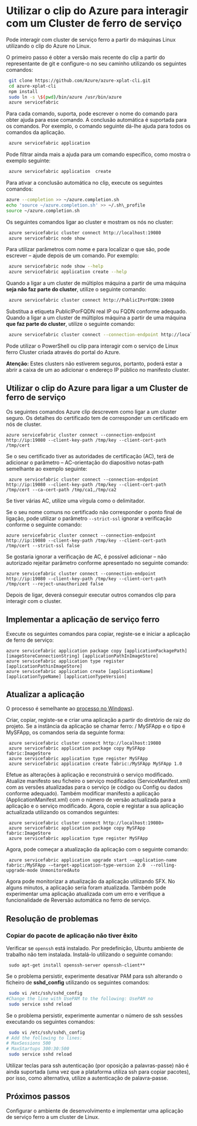 <properties
   pageTitle="Interagir com clusters de serviço ferro utilizando clip | Microsoft Azure"
   description="Como utilizar o clip do Azure para interagir com um cluster de ferro de serviço"
   services="service-fabric"
   documentationCenter=".net"
   authors="mani-ramaswamy"
   manager="timlt"
   editor=""/>

<tags
   ms.service="service-fabric"
   ms.devlang="dotNet"
   ms.topic="article"
   ms.tgt_pltfrm="NA"
   ms.workload="NA"
   ms.date="09/24/2016"
   ms.author="subramar"/>


# <a name="using-the-azure-cli-to-interact-with-a-service-fabric-cluster"></a>Utilizar o clip do Azure para interagir com um Cluster de ferro de serviço

Pode interagir com cluster de serviço ferro a partir do máquinas Linux utilizando o clip do Azure no Linux.

O primeiro passo é obter a versão mais recente do clip a partir do representante de git e configure-o no seu caminho utilizando os seguintes comandos:

```sh
 git clone https://github.com/Azure/azure-xplat-cli.git
 cd azure-xplat-cli
 npm install
 sudo ln -s \$(pwd)/bin/azure /usr/bin/azure
 azure servicefabric
```

Para cada comando, suporta, pode escrever o nome do comando para obter ajuda para esse comando. A conclusão automática é suportada para os comandos. Por exemplo, o comando seguinte dá-lhe ajuda para todos os comandos da aplicação. 

```sh
 azure servicefabric application 
```

Pode filtrar ainda mais a ajuda para um comando específico, como mostra o exemplo seguinte:

```sh
 azure servicefabric application  create
```

Para ativar a conclusão automática no clip, execute os seguintes comandos:

```sh
azure --completion >> ~/azure.completion.sh
echo 'source ~/azure.completion.sh' >> ~/.sh\_profile
source ~/azure.completion.sh
```

Os seguintes comandos ligar ao cluster e mostram os nós no cluster:

```sh
 azure servicefabric cluster connect http://localhost:19080
 azure servicefabric node show
```

Para utilizar parâmetros com nome e para localizar o que são, pode escrever – ajude depois de um comando. Por exemplo:

```sh
 azure servicefabric node show --help
 azure servicefabric application create --help
```

Quando a ligar a um cluster de múltiplos máquina a partir de uma máquina **seja não faz parte do cluster**, utilize o seguinte comando:

```sh
 azure servicefabric cluster connect http://PublicIPorFQDN:19080
```

Substitua a etiqueta PublicIPorFQDN real IP ou FQDN conforme adequado. Quando a ligar a um cluster de múltiplos máquina a partir de uma máquina **que faz parte do cluster**, utilize o seguinte comando:

```sh
 azure servicefabric cluster connect --connection-endpoint http://localhost:19080 --client-connection-endpoint PublicIPorFQDN:19000
```

Pode utilizar o PowerShell ou clip para interagir com o serviço de Linux ferro Cluster criada através do portal do Azure. 

**Atenção:** Estes clusters não estiverem seguros, portanto, poderá estar a abrir a caixa de um ao adicionar o endereço IP público no manifesto cluster.



## <a name="using-the-azure-cli-to-connect-to-a-service-fabric-cluster"></a>Utilizar o clip do Azure para ligar a um Cluster de ferro de serviço

Os seguintes comandos Azure clip descrevem como ligar a um cluster seguro. Os detalhes do certificado tem de corresponder um certificado em nós de cluster.

```
azure servicefabric cluster connect --connection-endpoint http://ip:19080 --client-key-path /tmp/key --client-cert-path /tmp/cert
```
 
Se o seu certificado tiver as autoridades de certificação (AC), terá de adicionar o parâmetro – AC-orientação do diapositivo notas-path semelhante ao exemplo seguinte: 

```
 azure servicefabric cluster connect --connection-endpoint http://ip:19080 --client-key-path /tmp/key --client-cert-path /tmp/cert --ca-cert-path /tmp/ca1,/tmp/ca2 
```
Se tiver várias AC, utilize uma vírgula como o delimitador.
 
Se o seu nome comuns no certificado não corresponder o ponto final de ligação, pode utilizar o parâmetro `--strict-ssl` ignorar a verificação conforme o seguinte comando: 

```
azure servicefabric cluster connect --connection-endpoint http://ip:19080 --client-key-path /tmp/key --client-cert-path /tmp/cert --strict-ssl false 
```
 
Se gostaria ignorar a verificação de AC, é possível adicionar – não autorizado rejeitar parâmetro conforme apresentado no seguinte comando: 

```
azure servicefabric cluster connect --connection-endpoint http://ip:19080 --client-key-path /tmp/key --client-cert-path /tmp/cert --reject-unauthorized false 
```
 
Depois de ligar, deverá conseguir executar outros comandos clip para interagir com o cluster. 

## <a name="deploying-your-service-fabric-application"></a>Implementar a aplicação de serviço ferro

Execute os seguintes comandos para copiar, registe-se e iniciar a aplicação de ferro de serviço:

```
azure servicefabric application package copy [applicationPackagePath] [imageStoreConnectionString] [applicationPathInImageStore]
azure servicefabric application type register [applicationPathinImageStore]
azure servicefabric application create [applicationName] [applicationTypeName] [applicationTypeVersion]
```


## <a name="upgrading-your-application"></a>Atualizar a aplicação

O processo é semelhante ao [processo no Windows](service-fabric-application-upgrade-tutorial-powershell.md)).

Criar, copiar, registe-se e criar uma aplicação a partir do diretório de raiz do projeto. Se a instância da aplicação se chamar ferro: / MySFApp e o tipo é MySFApp, os comandos seria da seguinte forma:

```
 azure servicefabric cluster connect http://localhost:19080
 azure servicefabric application package copy MySFApp fabric:ImageStore
 azure servicefabric application type register MySFApp
 azure servicefabric application create fabric:/MySFApp MySFApp 1.0
```

Efetue as alterações à aplicação e reconstruirá o serviço modificado.  Atualize manifesto seu ficheiro o serviço modificados (ServiceManifest.xml) com as versões atualizadas para o serviço (e código ou Config ou dados conforme adequado). Também modificar manifesto a aplicação (ApplicationManifest.xml) com o número de versão actualizada para a aplicação e o serviço modificado.  Agora, copie e registar a sua aplicação actualizada utilizando os comandos seguintes:

```
 azure servicefabric cluster connect http://localhost:19080>
 azure servicefabric application package copy MySFApp fabric:ImageStore
 azure servicefabric application type register MySFApp
```

Agora, pode começar a atualização da aplicação com o seguinte comando:

```
 azure servicefabric application upgrade start -–application-name fabric:/MySFApp -–target-application-type-version 2.0  --rolling-upgrade-mode UnmonitoredAuto
```

Agora pode monitorizar a atualização da aplicação utilizando SFX. No alguns minutos, a aplicação seria foram atualizada.  Também pode experimentar uma aplicação atualizada com um erro e verifique a funcionalidade de Reversão automática no ferro de serviço.

## <a name="troubleshooting"></a>Resolução de problemas

### <a name="copying-of-the-application-package-does-not-succeed"></a>Copiar do pacote de aplicação não tiver êxito

Verificar se `openssh` está instalado. Por predefinição, Ubuntu ambiente de trabalho não tem instalada. Instalá-lo utilizando o seguinte comando:

```
 sudo apt-get install openssh-server openssh-client**
```

Se o problema persistir, experimente desativar PAM para ssh alterando o ficheiro de **sshd_config** utilizando os seguintes comandos:

```sh
 sudo vi /etc/ssh/sshd_config
#Change the line with UsePAM to the following: UsePAM no
 sudo service sshd reload
```

Se o problema persistir, experimente aumentar o número de ssh sessões executando os seguintes comandos:

```sh
 sudo vi /etc/ssh/sshd\_config
# Add the following to lines:
# MaxSessions 500
# MaxStartups 300:30:500
 sudo service sshd reload
```
Utilizar teclas para ssh autenticação (por oposição a palavras-passe) não é ainda suportada (uma vez que a plataforma utiliza ssh para copiar pacotes), por isso, como alternativa, utilize a autenticação de palavra-passe.


## <a name="next-steps"></a>Próximos passos

Configurar o ambiente de desenvolvimento e implementar uma aplicação de serviço ferro a um cluster de Linux.
